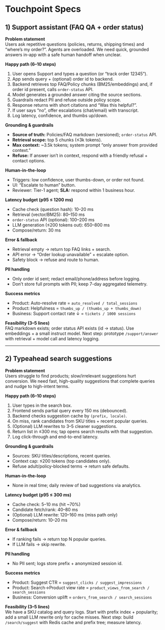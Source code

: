 # Touchpoint Specs

## 1) Support assistant (FAQ QA + order status)

**Problem statement**  
Users ask repetitive questions (policies, returns, shipping times) and “where’s my order?”. Agents are overloaded. We need quick, grounded answers in-app with a safe human handoff when unclear.

**Happy path (6–10 steps)**
1. User opens Support and types a question (or “track order 12345”).  
2. App sends query + (optional) order id to backend.  
3. Backend retrieves top FAQ/Policy chunks (BM25/embeddings) and, if order id present, calls `order-status` API.  
4. Model generates a grounded answer citing the source sections.  
5. Guardrails redact PII and refuse outside policy scope.  
6. Response returns with short citations and “Was this helpful?”.  
7. If user says “no”, offer escalations (chat/email) with transcript.  
8. Log latency, confidence, and thumbs up/down.

**Grounding & guardrails**  
- **Source of truth:** Policies/FAQ markdown (versioned); `order-status` API.  
- **Retrieval scope:** top 5 chunks (≤3k tokens).  
- **Max context:** ~3.5k tokens; system prompt “only answer from provided context.”  
- **Refuse:** If answer isn’t in context, respond with a friendly refusal + contact options.

**Human-in-the-loop**  
- Triggers: low confidence, user thumbs-down, or order not found.  
- UI: “Escalate to human” button.  
- Reviewer: Tier-1 agent; **SLA:** respond within 1 business hour.

**Latency budget (p95 ≤ 1200 ms)**  
- Cache check (question hash): 10–20 ms  
- Retrieval (vector/BM25): 80–150 ms  
- `order-status` API (optional): 100–200 ms  
- LLM generation (≤200 tokens out): 650–800 ms  
- Compose/return: 30 ms

**Error & fallback**  
- Retrieval empty → return top FAQ links + search.  
- API error → “Order lookup unavailable” + escalate option.  
- Safety block → refuse and route to human.

**PII handling**  
- Only order id sent; redact email/phone/address before logging.  
- Don’t store full prompts with PII; keep 7-day aggregated telemetry.

**Success metrics**  
- Product: Auto-resolve rate = `auto_resolved / total_sessions`  
- Product: Helpfulness = `thumbs_up / (thumbs_up + thumbs_down)`  
- Business: Support contact rate ↓ = `tickets / 1000 sessions`

**Feasibility (3–5 lines)**  
FAQ markdown exists; order status API exists (id → status). Use embeddings + a small instruct model. Next step: prototype `/support/answer` with retrieval + model call and latency logging.

---

## 2) Typeahead search suggestions

**Problem statement**  
Users struggle to find products; slow/irrelevant suggestions hurt conversion. We need fast, high-quality suggestions that complete queries and nudge to high-intent terms.

**Happy path (6–10 steps)**
1. User types in the search box.  
2. Frontend sends partial query every 150 ms (debounced).  
3. Backend checks suggestion cache by `(prefix, locale)`.  
4. On miss, rank candidates from SKU titles + recent popular queries.  
5. (Optional) LLM rewrites to 3–5 cleaner suggestions.  
6. Return list in ≤300 ms; tap opens search results with that suggestion.  
7. Log click-through and end-to-end latency.

**Grounding & guardrails**  
- Sources: SKU titles/descriptions, recent queries.  
- Context cap: ≤200 tokens (top candidates only).  
- Refuse adult/policy-blocked terms → return safe defaults.

**Human-in-the-loop**  
- None in real time; daily review of bad suggestions via analytics.

**Latency budget (p95 ≤ 300 ms)**  
- Cache check: 5–10 ms (hit ~70%)  
- Candidate fetch/rank: 40–80 ms  
- (Optional) LLM rewrite: 120–160 ms (miss path only)  
- Compose/return: 10–20 ms

**Error & fallback**  
- If ranking fails → return top N popular queries.  
- If LLM fails → skip rewrite.

**PII handling**  
- No PII sent; logs store prefix + anonymized session id.

**Success metrics**  
- Product: Suggest CTR = `suggest_clicks / suggest_impressions`  
- Product: Search→Product view rate = `product_views_from_search / search_sessions`  
- Business: Conversion uplift = `orders_from_search / search_sessions`

**Feasibility (3–5 lines)**  
We have a SKU catalog and query logs. Start with prefix index + popularity; add a small LLM rewrite only for cache misses. Next step: build `/search/suggest` with Redis cache and prefix tree; measure latency.
